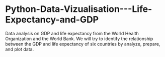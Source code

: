 # Python-Data-Vizualisation---Life-Expectancy-and-GDP
Data analysis on GDP and life expectancy from the World Health Organization and the World Bank. We will try to identify the relationship between the GDP and life expectancy of six countries by analyze, prepare, and plot data.

